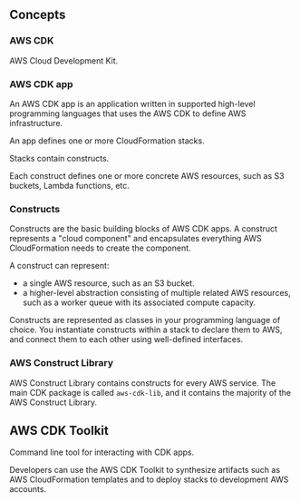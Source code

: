 ## Concepts

### AWS CDK

AWS Cloud Development Kit.

### AWS CDK app

An AWS CDK app is an application written in supported high-level programming languages that uses the AWS CDK to define AWS infrastructure.

An app defines one or more CloudFormation stacks.

Stacks contain constructs.

Each construct defines one or more concrete AWS resources, such as S3 buckets, Lambda functions, etc.

### Constructs

Constructs are the basic building blocks of AWS CDK apps. A construct represents a "cloud component" and encapsulates everything AWS CloudFormation needs to create the component.

A construct can represent:
- a single AWS resource, such as an S3 bucket.
- a higher-level abstraction consisting of multiple related AWS resources, such as a worker queue with its associated compute capacity.

Constructs are represented as classes in your programming language of choice. You instantiate constructs within a stack to declare them to AWS, and connect them to each other using well-defined interfaces.

### AWS Construct Library

AWS Construct Library contains constructs for every AWS service. The main CDK package is called `aws-cdk-lib`, and it contains the majority of the AWS Construct Library.

## AWS CDK Toolkit

Command line tool for interacting with CDK apps.

Developers can use the AWS CDK Toolkit to synthesize artifacts such as AWS CloudFormation templates and to deploy stacks to development AWS accounts.